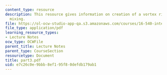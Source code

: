 ```yaml
---
content_type: resource
description: This resource gives information on creation of a vortex ring and shock-enhanced
  mixing.
file: https://ol-ocw-studio-app-qa.s3.amazonaws.com/courses/16-540-internal-flows-in-turbomachines-spring-2006/e7c26c0e9bbb8ef195f80defdb179ab1_part3.pdf
file_type: application/pdf
learning_resource_types:
- Lecture Notes
ocw_type: OCWFile
parent_title: Lecture Notes
parent_type: CourseSection
resourcetype: Document
title: part3.pdf
uid: e7c26c0e-9bbb-8ef1-95f8-0defdb179ab1
---
```

